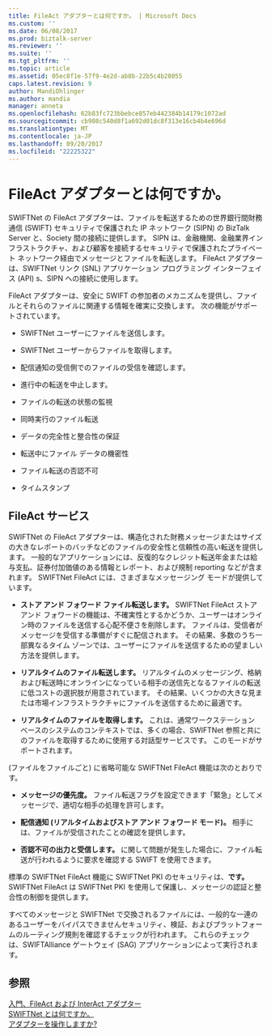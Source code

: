 ```yaml
---
title: FileAct アダプターとは何ですか。 | Microsoft Docs
ms.custom: ''
ms.date: 06/08/2017
ms.prod: biztalk-server
ms.reviewer: ''
ms.suite: ''
ms.tgt_pltfrm: ''
ms.topic: article
ms.assetid: 05ec8f1e-57f9-4e2d-ab8b-22b5c4b28055
caps.latest.revision: 9
author: MandiOhlinger
ms.author: mandia
manager: anneta
ms.openlocfilehash: 62b83fc723bbebce857eb442384b14179c1072ad
ms.sourcegitcommit: cb908c540d8f1a692d01dc8f313e16cb4b4e696d
ms.translationtype: MT
ms.contentlocale: ja-JP
ms.lasthandoff: 09/20/2017
ms.locfileid: "22225322"
---
```

# <a name="what-is-the-fileact-adapter"></a>FileAct アダプターとは何ですか。
SWIFTNet の FileAct アダプターは、ファイルを転送するための世界銀行間財務通信 (SWIFT) セキュリティで保護された IP ネットワーク (SIPN) の BizTalk Server と、Society 間の接続に提供します。 SIPN は、金融機関、金融業界インフラストラクチャ、および顧客を接続するセキュリティで保護されたプライベート ネットワーク経由でメッセージとファイルを転送します。 FileAct アダプターは、SWIFTNet リンク (SNL) アプリケーション プログラミング インターフェイス (API) s、SIPN への接続に使用します。  
  
 FileAct アダプターは、安全に SWIFT の参加者のメカニズムを提供し、ファイルとそれらのファイルに関連する情報を確実に交換します。 次の機能がサポートされています。  
  
-   SWIFTNet ユーザーにファイルを送信します。  
  
-   SWIFTNet ユーザーからファイルを取得します。  
  
-   配信通知の受信側でのファイルの受信を確認します。  
  
-   進行中の転送を中止します。  
  
-   ファイルの転送の状態の監視  
  
-   同時実行のファイル転送  
  
-   データの完全性と整合性の保証  
  
-   転送中にファイル データの機密性  
  
-   ファイル転送の否認不可  
  
-   タイムスタンプ  
  
## <a name="the-fileact-service"></a>FileAct サービス  
 SWIFTNet の FileAct アダプターは、構造化された財務メッセージまたはサイズの大きなレポートのバッチなどのファイルの安全性と信頼性の高い転送を提供します。 一般的なアプリケーションには、反復的なクレジット転送年金または給与支払、証券付加価値のある情報とレポート、および規制 reporting などが含まれます。 SWIFTNet FileAct には、さまざまなメッセージング モードが提供しています。  
  
-   **ストア アンド フォワード ファイル転送します。** SWIFTNet FileAct ストア アンド フォワードの機能は、不確実性とするかどうか、ユーザーはオンライン時のファイルを送信する心配不便さを削除します。 ファイルは、受信者がメッセージを受信する準備がすぐに配信されます。 その結果、多数のうち一部異なるタイム ゾーンでは、ユーザーにファイルを送信するための望ましい方法を提供します。  
  
-   **リアルタイムのファイル転送します。** リアルタイムのメッセージング、格納および転送時にオンラインになっている相手の送信先となるファイルの転送に低コストの選択肢が用意されています。 その結果、いくつかの大きな見または市場インフラストラクチャにファイルを送信するために最適です。  
  
-   **リアルタイムのファイルを取得します。** これは、通常ワークステーション ベースのシステムのコンテキストでは、多くの場合、SWIFTNet 参照と共にのファイルを取得するために使用する対話型サービスです。 このモードがサポートされます。  
  
 (ファイルをファイルごと) に省略可能な SWIFTNet FileAct 機能は次のとおりです。  
  
-   **メッセージの優先度。** ファイル転送フラグを設定できます「緊急」としてメッセージで、適切な相手の処理を許可します。  
  
-   **配信通知 (リアルタイムおよびストア アンド フォワード モード)。** 相手には、ファイルが受信されたことの確認を提供します。  
  
-   **否認不可の出力と受信します。** に関して問題が発生した場合に、ファイル転送が行われるように要求を確認する SWIFT を使用できます。  
  
 標準の SWIFTNet FileAct 機能に SWIFTNet PKI のセキュリティは、**です。** SWIFTNet FileAct は SWIFTNet PKI を使用して保護し、メッセージの認証と整合性の制御を提供します。  
  
 すべてのメッセージと SWIFTNet で交換されるファイルには、一般的な一連のあるユーザーをバイパスできませんセキュリティ、検証、およびプラットフォームのルーティング規則を確認するチェックが行われます。 これらのチェックは、SWIFTAlliance ゲートウェイ (SAG) アプリケーションによって実行されます。  
  
## <a name="see-also"></a>参照  
 [入門、FileAct および InterAct アダプター](../../adapters-and-accelerators/fileact-interact/getting-started-with-the-fileact-and-interact-adapters.md)   
 [SWIFTNet とは何ですか。](../../adapters-and-accelerators/fileact-interact/what-is-swiftnet.md)   
 [アダプターを操作しますか?](../../adapters-and-accelerators/fileact-interact/what-is-the-interact-adapter.md)